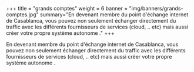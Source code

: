 +++
title = "grands comptes"
weight = 6
banner = "img/banners/grands-comptes.jpg"
summary="En devenant membre du point d'échange internet de Casablanca, vous pouvez non seulement échanger directement du traffic avec les différents fournisseurs de services (cloud, .. etc) mais aussi créer votre propre système autonome ."
+++

En devenant membre du point d'échange internet de Casablanca, vous pouvez non seulement échanger directement du traffic avec les différents fournisseurs de services (cloud, .. etc) mais aussi créer votre propre système autonome .
